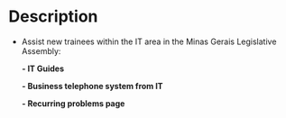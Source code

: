 # Description
- Assist new trainees within the IT area in the Minas Gerais Legislative Assembly:
<b> 
  <ul>- IT Guides</ul>
  <ul>- Business telephone system from IT</ul>
  <ul>- Recurring problems page</ul>
 </b>

  
